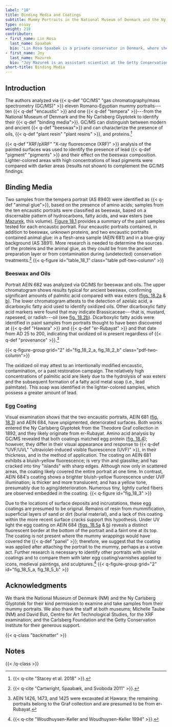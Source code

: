 ```yaml
---
label: "18"
title: Binding Media and Coatings
subtitle: Mummy Portraits in the National Museum of Denmark and the Ny Carlsberg Glyptotek
type: essay
weight: 218
contributor:
- first_name: Lin Rosa
  last_name: Spaabæk
  bio: "Lin Rosa Spaabæk is a private conservator in Denmark, where she has restored and studied the collection of mummy portraits at the Ny Carlsberg Glyptotek. Spaabæk obtained her bachelor's degree in paintings conservation from the Royal Academy of Fine Arts, School of Conservation, Copenhagen; there she also completed her master's thesis on the study of mummy portraits. Spaabæk has been a consultant on funerary portraits at the Egyptian Museum in Cairo."
- first_name: Joy
  last_name: Mazurek
  bio: "Joy Mazurek is an assistant scientist at the Getty Conservation Institute, where she specializes in the identification of organic materials via gas chromatography/mass spectrometry. She obtained an MS in biology, with emphasis in microbiology, from California State University, Northridge, and a BS degree in biology from University of California, Davis."
short-title: Binding Media
---
```


## Introduction

The authors analyzed via {{< q-def "GC/MS" "gas chromatography/mass spectrometry (GC/MS)" >}} eleven Romano-Egyptian mummy portraits---ten {{< q-def "encaustic" >}} and one {{< q-def "tempera" >}}---from the National Museum of Denmark and the Ny Carlsberg Glyptotek to identify their {{< q-def "binding media">}}. GC/MS can distinguish between modern and ancient {{< q-def "beeswax">}} and can characterize the presence of oils, {{< q-def "plant resin" "plant resins" >}}, and proteins.[^1]

{{< q-def "XRF/pXRF" "X-ray fluorescence (XRF)" >}} analysis of the painted surfaces was used to identify the presence of lead {{< q-def "pigment" "pigments" >}} and their effect on the beeswax composition. Lighter-colored areas with high concentrations of lead pigments were compared with darker areas (results not shown) to complement the GC/MS findings.

## Binding Media

Two samples from the tempera portrait (AS 8940) were identified as {{< q-def "animal glue">}}, based on the presence of amino acids; samples from the ten encaustic portraits were classified as beeswax, based on a discernable pattern of hydrocarbons, fatty acids, and wax esters (see [Mazurek](/part-two/17/), this volume). [Figure 18.1](#table_18_1) provides a summary of the paint samples tested for each encaustic portrait. Four encaustic portraits contained, in addition to beeswax, unknown proteins, and two encaustic portraits contained animal glue: in a flesh-area sample (AEIN 681) and in a blue-gray background (AS 3891). More research is needed to determine the sources of the proteins and the animal glue, as they could be from the ancient preparation layer or from contamination during (undetected) conservation treatments.[^2]
{{< q-figure id="table_18_1" class="table pdf-two-column" >}}

### Beeswax and Oils

Portrait AEIN 682 was analyzed via GC/MS for beeswax and oils. The upper chromatogram shows results typical for ancient beeswax, confirming significant amounts of palmitic acid compared with wax esters ([figs. 18.2a](#fig_18_2_a) & [b](fig_18_2_b)). The lower chromatogram attests to the detection of azelaic acid, a dicarboxylic fatty acid used to identify oxidized oils. Other dicarboxylic fatty acid markers were found that may indicate Brassicaceae---that is, mustard, rapeseed, or radish---oil (see [fig. 18.2b](#fig_18_2_b)). Dicarboxylic fatty acids were identified in paint samples from portraits thought to have been discovered at {{< q-def "Hawara" >}} and {{< q-def "er-Rubayat" >}} and that date from AD 25 to 200, indicating that oxidized oil is present regardless of {{< q-def "provenance" >}}.[^3]

{{< q-figure-group grid="2" id="fig_18_2_a, fig_18_2_b" class="pdf-two-column">}}

The oxidized oil may attest to an intentionally modified encaustic, contamination, or a past restoration campaign. The relatively high concentrations of palmitic acid are likely due to the hydrolysis of wax esters and the subsequent formation of a fatty acid metal soap (i.e., lead palmitate). This soap was identified in the lighter-colored samples, which possess a greater amount of lead.

### Egg Coating

Visual examination shows that the two encaustic portraits, AEIN 681 ([fig. 18.3](#fig_18_3)) and AEIN 684, have unpigmented, deteriorated surfaces. Both works entered the Ny Carlsberg Glyptotek from the Theodore Graf collection in 1892, and they likely originate from er-Rubayat. Amino acid analysis by GC/MS revealed that both coatings matched egg protein ([fig. 18.4](#fig_18_4)); however, they differ in their visual appearance and response to {{< q-def "UVF/UVL" "ultraviolet-induced visible fluorescence (UVF)" >}}, in their thickness, and in the method of application. The coating on AEIN 681 exhibits a bluish-yellow fluorescence; is very thin and glasslike; and has cracked into tiny "islands" with sharp edges. Although now only in scattered areas, the coating likely covered the entire portrait at one time. In contrast, AEIN 684's coating shows a brighter bluish-yellow fluorescence under UVF illumination; is thicker and more translucent; and has a yellow tone, presumably due to aging/deterioration. Numerous tiny, lightly curled fibers are observed embedded in the coating.
{{< q-figure id="fig_18_3" >}}

Due to the locations of surface deposits and incrustations, these egg coatings are presumed to be original. Remains of resin from mummification, superficial layers of sand or dirt (burial material), and a lack of this coating within the more recent surface cracks support this hypothesis. Under UV light the egg coating on AEIN 684 ([figs. 18.5a](#fig_18_5_a) & [b](#fig_18_5_b)) reveals a distinct fluorescent border at the bottom of the portrait and a faint one at its top. The coating is not present where the mummy wrappings would have covered the {{< q-def "panel" >}}; therefore, we suggest that the coating was applied after attaching the portrait to the mummy, perhaps as a votive act. Further research is necessary to identify other portraits with similar coatings and to compare them with later egg coating/varnishes applied to icons, medieval paintings, and sculptures.[^4]
{{< q-figure-group grid="2" id="fig_18_5_a, fig_18_5_b" >}}

## Acknowledgments

We thank the National Museum of Denmark (NM) and the Ny Carlsberg Glyptotek for their kind permission to examine and take samples from their mummy portraits. We also thank the staff at both museums; Michelle Taube (NM) and David Buti, Centre for Art Technological Studies, for the XRF examination; and the Carlsberg Foundation and the Getty Conservation Institute for their generous support.

{{< q-class "backmatter" >}}
## Notes
{{< /q-class >}}

[^1]: {{< q-cite "Stacey et al. 2018" >}}.

[^2]: {{< q-cite "Cartwright, Spaabæk, and Svoboda 2011" >}}.

[^3]: AEIN 1426, 1473, and 1425 were excavated at Hawara; the remaining portraits belong to the Graf collection and are presumed to be from er-Rubayat.

[^4]: {{< q-cite "Woudhuysen-Keller and Woudhuysen-Keller 1994" >}}.
